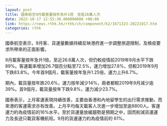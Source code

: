```yaml
---
layout: post
title: 國泰航空9月載客量按年急升1倍　至逾26萬人次
date: 2022-10-17 12:55:30.000000000 +08:00
link: https://news.rthk.hk/rthk/ch/component/k2/1671323-20221017.htm
categories: rthk
---
```


國泰航空表示，9月客、貨運量數據持續反映港府進一步調整旅遊限制，及檢疫要求所帶來的正面影響。

9月載客量按年急升1倍，至近26.6萬人次，但仍較疫情前2019年9月水平下跌89%。客運載率增加26.7個百分點至72.5%，運力增加27.8%，但較2019年9月下跌83.8%。今年首9個月，載客量按年急升1.25倍，運力上升6.7%。

期內，載貨量按年跌20.6%，運力按年減少14%，兩者都較2019年9月減少逾39%。首9個月，載貨量按年下跌9.8%，運力減少23.7%。

國泰表示，上月客運表現持續改善，主要由香港和內地留學生的出行需求推動，而來港的客運需求亦有改善。上月平均每天載客人次進一步增加至逾8800人。客運運力約為疫情前的16%水平。至於貨運量放緩趨勢是預期之中，因而削減貨運運力及長途只載貨客機航班。9月的貨運運力約為疫情前的 61%。

